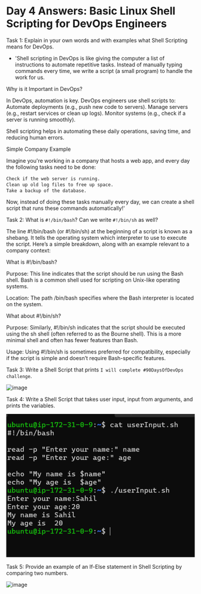 
# Day 4 Answers: Basic Linux Shell Scripting for DevOps Engineers

Task 1: Explain in your own words and with examples what Shell Scripting means for DevOps.
- 'Shell scripting in DevOps is like giving the computer a list of instructions to automate repetitive tasks. Instead of manually typing commands every time, we write a script (a small program) to handle the work for us.

Why is it Important in DevOps?

In DevOps, automation is key. DevOps engineers use shell scripts to:
  Automate deployments (e.g., push new code to servers).
  Manage servers (e.g., restart services or clean up logs).
  Monitor systems (e.g., check if a server is running smoothly).

Shell scripting helps in automating these daily operations, saving time, and reducing human errors.

  Simple Company Example

  Imagine you're working in a company that hosts a web app, and every day the following tasks need to be done:

    Check if the web server is running.
    Clean up old log files to free up space.
    Take a backup of the database.

  Now, instead of doing these tasks manually every day, we can create a shell script that runs these commands automatically!'


Task 2: What is `#!/bin/bash`? Can we write `#!/bin/sh` as well?

The line #!/bin/bash (or #!/bin/sh) at the beginning of a script is known as a shebang. It tells the operating system which interpreter to use to execute the script. Here’s a simple breakdown, along with an example relevant to a company context:

What is #!/bin/bash?

Purpose: This line indicates that the script should be run using the Bash shell. Bash is a common shell used for scripting on Unix-like operating systems.

Location: The path /bin/bash specifies where the Bash interpreter is located on the system.

What about #!/bin/sh?

Purpose: Similarly, #!/bin/sh indicates that the script should be executed using the sh shell (often referred to as the Bourne shell). This is a more minimal shell and often has fewer features than Bash.

Usage: Using #!/bin/sh is sometimes preferred for compatibility, especially if the script is simple and doesn’t require Bash-specific features.

Task 3: Write a Shell Script that prints `I will complete #90DaysOfDevOps challenge`.

![image](Images/Task1.pnh)

Task 4: Write a Shell Script that takes user input, input from arguments, and prints the variables.

![image](Images/Task2.png)


Task 5: Provide an example of an If-Else statement in Shell Scripting by comparing two numbers.

![image](Task3.png)

